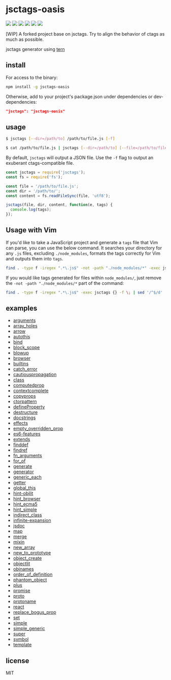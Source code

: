 # jsctags-oasis

[![](https://img.shields.io/travis/ramitos/jsctags.svg)](https://travis-ci.org/ramitos/jsctags) [![](https://img.shields.io/codeclimate/coverage/github/ramitos/jsctags.svg)](https://codeclimate.com/github/ramitos/jsctags/coverage) [![](https://img.shields.io/npm/v/jsctags.svg)](https://www.npmjs.com/package/jsctags) [![](https://img.shields.io/david/ramitos/jsctags.svg)](https://david-dm.org/ramitos/jsctags) [![](https://img.shields.io/codeclimate/github/ramitos/jsctags.svg)](https://codeclimate.com/github/ramitos/jsctags) [![](https://img.shields.io/npm/l/jsctags.svg)](https://www.npmjs.com/package/jsctags)

[WIP] A forked project base on jsctags. Try to align the behavior of ctags as much as possible.

jsctags generator using [tern](https://github.com/marijnh/tern)

## install

For access to the binary:

```sh
npm install -g jsctags-oasis
```

Otherwise, add to your project's package.json under dependencies or
dev-dependencies:

```json
"jsctags": "jsctags-oasis"
```

## usage

```sh
$ jsctags [--dir=/path/to] /path/to/file.js [-f]
```

```sh
$ cat /path/to/file.js | jsctags [--dir=/path/to] [--file=/path/to/file.js] [-f]
```

By default, `jsctags` will output a JSON file. Use the `-f` flag to output an exuberant ctags-compatible file.

```js
const jsctags = require('jsctags');
const fs = require('fs');

const file = '/path/to/file.js';
const dir = '/path/to/';
const content = fs.readFileSync(file, 'utf8');

jsctags(file, dir, content, function(e, tags) {
  console.log(tags);
});
```

## Usage with Vim

If you'd like to take a JavaScript project and generate a `tags` file that Vim can parse, you can use the below command. It searches your directory for any `.js` files, excluding `./node_modules`, formats the tags correctly for Vim and outputs them into `tags`.

```bash
find . -type f -iregex ".*\.js$" -not -path "./node_modules/*" -exec jsctags {} -f \; | sed '/^$/d' | LANG=C sort > tags
```

If you would like tags generated for files within `node_modules/`, just remove the `-not -path "./node_modules/*` part of the command:

```bash
find . -type f -iregex ".*\.js$" -exec jsctags {} -f \; | sed '/^$/d' | LANG=C sort > tags
```

## examples

* [arguments](examples/arguments.md)
* [array_holes](examples/array_holes.md)
* [arrow](examples/arrow.md)
* [autothis](examples/autothis.md)
* [bind](examples/bind.md)
* [block_scope](examples/block_scope.md)
* [blowup](examples/blowup.md)
* [browser](examples/browser.md)
* [builtins](examples/builtins.md)
* [catch_error](examples/catch_error.md)
* [cautiouspropagation](examples/cautiouspropagation.md)
* [class](examples/class.md)
* [computedprop](examples/computedprop.md)
* [contextcomplete](examples/contextcomplete.md)
* [copyprops](examples/copyprops.md)
* [ctorpattern](examples/ctorpattern.md)
* [defineProperty](examples/defineProperty.md)
* [destructure](examples/destructure.md)
* [docstrings](examples/docstrings.md)
* [effects](examples/effects.md)
* [empty_overridden_prop](examples/empty_overridden_prop.md)
* [es6-features](examples/es6-features.md)
* [extends](examples/extends.md)
* [finddef](examples/finddef.md)
* [findref](examples/findref.md)
* [fn_arguments](examples/fn_arguments.md)
* [for_of](examples/for_of.md)
* [generate](examples/generate.sh)
* [generator](examples/generator.md)
* [generic_each](examples/generic_each.md)
* [getter](examples/getter.md)
* [global_this](examples/global_this.md)
* [hint-objlit](examples/hint-objlit.md)
* [hint_browser](examples/hint_browser.md)
* [hint_ecma5](examples/hint_ecma5.md)
* [hint_simple](examples/hint_simple.md)
* [indirect_class](examples/indirect_class.md)
* [infinite-expansion](examples/infinite-expansion.md)
* [jsdoc](examples/jsdoc.md)
* [map](examples/map.md)
* [merge](examples/merge.md)
* [mixin](examples/mixin.md)
* [new_array](examples/new_array.md)
* [new_to_prototype](examples/new_to_prototype.md)
* [object_create](examples/object_create.md)
* [objectlit](examples/objectlit.md)
* [objnames](examples/objnames.md)
* [order_of_definition](examples/order_of_definition.md)
* [phantom_object](examples/phantom_object.md)
* [plus](examples/plus.md)
* [promise](examples/promise.md)
* [proto](examples/proto.md)
* [protoname](examples/protoname.md)
* [react](examples/react.md)
* [replace_bogus_prop](examples/replace_bogus_prop.md)
* [set](examples/set.md)
* [simple](examples/simple.md)
* [simple_generic](examples/simple_generic.md)
* [super](examples/super.md)
* [symbol](examples/symbol.md)
* [template](examples/template.md)

## license

MIT
